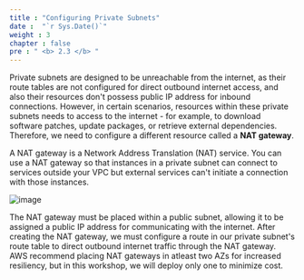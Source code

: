 ```yaml
---
title : "Configuring Private Subnets"
date :  "`r Sys.Date()`" 
weight : 3
chapter : false
pre : " <b> 2.3 </b> "
---
```


Private subnets are designed to be unreachable from the internet, as their route tables are not configured for direct outbound internet access, and also their resources don't possess public IP address for inbound connections. However, in certain scenarios, resources within these private subnets needs to access to the internet - for example, to download software patches, update packages, or retrieve external dependencies. Therefore, we need to configure a different resource called a **NAT gateway**. 

A NAT gateway is a Network Address Translation (NAT) service. You can use a NAT gateway so that instances in a private subnet can connect to services outside your VPC but external services can't initiate a connection with those instances.

![image](/images/2.3/1.svg)

The NAT gateway must be placed within a public subnet, allowing it to be assigned a public IP address for communicating with the internet. After creating the NAT gateway, we must configure a route in our private subnet's route table to direct outbound internet traffic through the NAT gateway. AWS recommend placing NAT gateways in atleast two AZs for increased resiliency, but in this workshop, we will deploy only one to minimize cost.